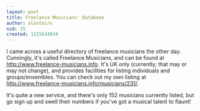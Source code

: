 ```yaml
---
layout: post
title: Freelance Musicians' Database
author: alastairs
nid: 15
created: 1215634934
---
```

I came across a useful directory of freelance musicians the other day.  Cunningly, it's called Freelance Musicians, and can be found at http://www.freelance-musicians.info.  It's UK only (currently; that may or may not change), and provides facilities for listing individuals and groups/ensembles.  You can check out my own listing at http://www.freelance-musicians.info/musicians/231/.  

It's quite a new service, and there's only 152 musicians currently listed, but go sign up and swell their numbers if you've got a musical talent to flaunt!
